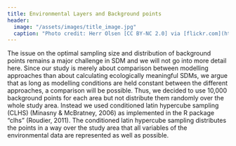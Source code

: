 ```yaml
---
title: Environmental Layers and Background points
header:
  image: "/assets/images/title_image.jpg"
  caption: "Photo credit: Herr Olsen [CC BY-NC 2.0] via [flickr.com](https://www.flickr.com/photos/herrolsen/26966727587/)"
---
```


The issue on the optimal sampling size and distribution of background points remains a major challenge in SDM and we will not go into more detail here. Since our study is merely about comparison between modelling approaches than about calculating ecologically meaningful SDMs, we argue that as long as modelling conditions are held constant between the different approaches, a comparison will be possible. Thus, we decided to use 10,000 background points for each area but not distribute them randomly over the whole study area. Instead we used conditioned latin hypercube sampling (CLHS) (Minasny & McBratney, 2006) as implemented in the R package “clhs” (Roudier, 2011).  The conditioned latin hypercube sampling distributes the points in a way over the study area that all variables of the environmental data are represented as well as possible.

<script src="https://gist.github.com/Baldl/863fe4abdb6a5afb868d604b2c787636.js"></script>
